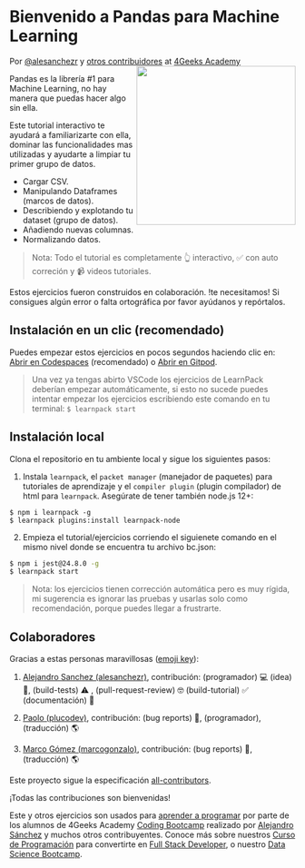 <!-- hide -->
# Bienvenido a Pandas para Machine Learning

Por <a href="https://twitter.com/alesanchezr">@alesanchezr</a> y <a href="https://github.com/4GeeksAcademy/python-functions-programming-exercises/graphs/contributors">otros contribuidores</a> at <a href="http://4geeksacademy.co/">4Geeks Academy</a><a href="https://www.4geeksacademy.co"><img height="280" align="right" src="https://github.com/4GeeksAcademy/python-pandas-tutorial/blob/main/.learn/assets/pandas_cover.png?raw=true"></a>
<!-- endhide -->

Pandas es la librería #1 para Machine Learning, no hay manera que puedas hacer algo sin ella.

Este tutorial interactivo te ayudará a familiarizarte con ella, dominar las funcionalidades mas utilizadas y ayudarte a limpiar tu primer grupo de datos.

- Cargar CSV.  
- Manipulando Dataframes (marcos de datos).  
- Describiendo y explotando tu dataset (grupo de datos).
- Añadiendo nuevas columnas.
- Normalizando datos. 

> Nota: Todo el tutorial es completamente 👆 interactivo, ✅ con auto correción y 📹 videos tutoriales.

Estos ejercicios fueron construidos en colaboración. !te necesitamos! Si consigues algún error o falta ortográfica por favor ayúdanos y repórtalos.

<!-- hide -->

## Instalación en un clic (recomendado)

Puedes empezar estos ejercicios en pocos segundos haciendo clic en: [Abrir en Codespaces](https://codespaces.new/?repo=4GeeksAcademy/python-pandas-tutorial) (recomendado) o [Abrir en Gitpod](https://gitpod.io#https://github.com/4GeeksAcademy/python-pandas-tutorial).

> Una vez ya tengas abirto VSCode los ejercicios de LearnPack deberían empezar automáticamente, si esto no sucede puedes intentar empezar los ejercicios escribiendo este comando en tu terminal: `$ learnpack start`

## Instalación local

Clona el repositorio en tu ambiente local y sigue los siguientes pasos:

1. Instala `learnpack`, el `packet manager` (manejador de paquetes) para tutoriales de aprendizaje y el `compiler plugin` (plugin compilador) de html para `learnpack`. Asegúrate de tener también node.js 12+: 

```
$ npm i learnpack -g
$ learnpack plugins:install learnpack-node
```

2. Empieza el tutorial/ejercicios corriendo el siguienete comando en el mismo nivel donde se encuentra tu archivo bc.json:

```sh
$ npm i jest@24.8.0 -g
$ learnpack start
```

<!-- endhide -->

> Nota: los ejercicios tienen corrección automática pero es muy rígida, mi sugerencia es ignorar las pruebas y usarlas solo como recomendación, porque puedes llegar a frustrarte.

 ## Colaboradores

Gracias a estas personas maravillosas ([emoji key](https://github.com/kentcdodds/all-contributors#emoji-key)):

1. [Alejandro Sanchez (alesanchezr)](https://github.com/alesanchezr), contribución: (programador) 💻 (idea) 🤔, (build-tests) ⚠️ , (pull-request-review) 🤓 (build-tutorial) ✅ (documentación) 📖

2. [Paolo (plucodev)](https://github.com/plucodev), contribución: (bug reports) 🐛, (programador), (traducción) 🌎

3. [Marco Gómez (marcogonzalo)](https://github.com/marcogonzalo), contribución: (bug reports) 🐛, (traducción) 🌎

Este proyecto sigue la especificación [all-contributors](https://github.com/kentcdodds/all-contributors).

¡Todas las contribuciones son bienvenidas!

Este y otros ejercicios son usados para [aprender a programar](https://4geeksacademy.com/es/aprender-a-programar/aprender-a-programar-desde-cero) por parte de los alumnos de 4Geeks Academy [Coding Bootcamp](https://4geeksacademy.com/us/coding-bootcamp) realizado por [Alejandro Sánchez](https://twitter.com/alesanchezr) y muchos otros contribuyentes. Conoce más sobre nuestros [Curso de Programación](https://4geeksacademy.com/es/curso-de-programacion-desde-cero?lang=es) para convertirte en [Full Stack Developer](https://4geeksacademy.com/es/coding-bootcamps/desarrollador-full-stack/?lang=es), o nuestro [Data Science Bootcamp](https://4geeksacademy.com/es/coding-bootcamps/curso-datascience-machine-learning).